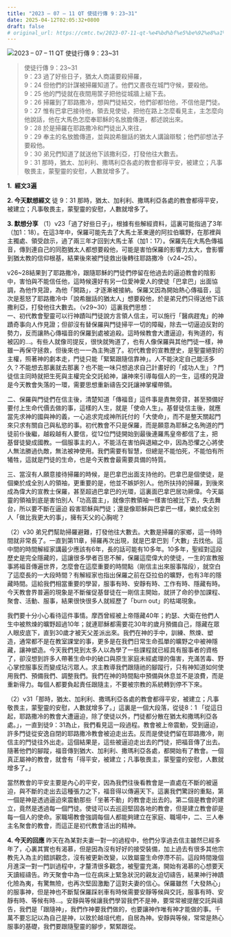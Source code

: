 ```yaml
---
title: "2023 – 07 – 11 QT 使徒行傳 9：23~31"
date: 2025-04-12T02:05:32+0800
draft: false
# original_url: https://cmtc.tw/2023-07-11-qt-%e4%bd%bf%e5%be%92%e8%a1%8c%e5%82%b3-9%ef%bc%9a2331
---
```


![2023 – 07 – 11 QT 使徒行傳 9：23\~31](/images/qt.jpg  "2023 – 07 – 11 QT 使徒行傳 9：23\~31")

> 使徒行傳 9：23\~31  
> 9：23 過了好些日子，猶太人商議要殺掃羅，  
> 9：24 但他們的計謀被掃羅知道了。他們又晝夜在城門守候，要殺他。  
> 9：25 他的門徒就在夜間用筐子把他從城牆上縋下去。  
> 9：26 掃羅到了耶路撒冷，想與門徒結交，他們卻都怕他，不信他是門徒。  
> 9：27 惟有巴拿巴接待他，領去見使徒，把他在路上怎麼看見主，主怎麼向他說話，他在大馬色怎麼奉耶穌的名放膽傳道，都述說出來。  
> 9：28 於是掃羅在耶路撒冷和門徒出入來往，  
> 9：29 奉主的名放膽傳道，並與說希臘話的猶太人講論辯駁；他們卻想法子要殺他。  
> 9：30 弟兄們知道了就送他下該撒利亞，打發他往大數去。  
> 9：31 那時，猶太、加利利、撒瑪利亞各處的教會都得平安，被建立；凡事敬畏主，蒙聖靈的安慰，人數就增多了。

**1.  經文3遍**

**2. 今天默想經文**
徒 9：31 那時，猶太、加利利、撒瑪利亞各處的教會都得平安，被建立；凡事敬畏主，蒙聖靈的安慰，人數就增多了。

**3. 默想分享**
（1）v23「過了好些日子」，根據有些解經資料，這裏可能指過了3年（加1：18）。在這3年中，保羅可能先去了大馬士革東邊的阿拉伯曠野，在那裡與主獨處、領受啟示，過了兩三年才回到大馬士革（加1：17）。保羅先在大馬色傳福音，傳到連自己的同胞猶太人都想要殺他，可能是害怕保羅的影響力太大，會影響到猶太教的信仰根基，結果後來被門徒救出後轉往耶路撒冷（v24\~25）。

v26\~28結果到了耶路撒冷，跟隨耶穌的門徒們停留在他過去的逼迫教會的陰影中，害怕與不能信任他，這時候還好有另一位愛神愛人的使徒「巴拿巴」出面協調，為他作見證，為他「開路」，才逐漸被接納。保羅又因為開始熱心傳福音，這次是惹怒了耶路撒冷中「說希臘話的猶太人」想要殺他，於是弟兄們只得送他下該撒利亞，打發他往大數去。（v29\~30）這裏我們思想：  
一、初代教會聖靈可以行神蹟叫門徒說方言領人信主，可以施行「醫病趕鬼」的神蹟奇事向人作見證；但卻沒有替保羅與門徒掃平一切的障礙，除去一切逼迫反對的勢力，反而讓熱心傳福音的保羅到處被追殺。這時候教會大遭逼迫，有殉道的，有被囚的…。有些人就像司提反，很快就殉道了，也有人像保羅與其他門徒一樣，神雖一再保守拯救，但後來也一一為主殉道了。初代教會的宣教歷史，是聖靈絕對的主權，照著神的劇本走，門徒只能「緊緊跟隨信靠神」。人不能決定自己能活多久？不能想去那裏就去那裏？也不能一味只想追求自己計畫好的「成功人生」？門徒信主同時就把生死與主權完全交託給神，讓神來引導每個人的一生，這樣的見證是今天教會失落的一環，需要思想重新禱告交託讓神掌權帶領。

二、保羅與門徒們在信主後，清楚知道「傳福音」這件事是責無旁貸，甚至預備好要付上生命代價去做的事，這樣的人生，就是「使命人生」。基督徒信主後，就應當先求神的國與神的義，一心追求完成神所託付的「大使命」，而不是整天關起門來只求有關自己與私慾的事。初代教會不只是保羅，而是願意為耶穌之名殉道的門徒前仆後繼，越殺越有人要信，從12位門徒開始到最後連羅馬皇帝都信了主，把基督徒變成國教。一個服事主的人，不能活在害怕與退縮之中，因為恐懼之心將使人無法勝過仇敵，無法被神使用。我們需要有智慧，但總是不能怕死，不能怕有所犧牲，這就是門徒的生命，也是今天教會最需要具備的特質。

三、當沒有人願意接待掃羅的時候，是巴拿巴出面支持他的。巴拿巴是個使徒，是個樂於成全別人的領袖，更重要的是，他並不嫉妒別人。他所扶持的掃羅，到後來成為偉大的宣教士保羅，甚至超過巴拿巴的光環，這裏面巴拿巴居功厥偉。今天屬靈的領袖到底是害怕別人「功高震主」，就像宗教領袖一樣害怕被比下去，失去舞台，所以要不斷在逼迫 殺害耶穌與門徒；還是像耶穌與巴拿巴一樣，樂於成全別人「做比我更大的事」，擁有天父的心胸呢？

（2）v30 弟兄們幫助掃羅避難，打發他往大數去。大數是掃羅的家鄉，這一待時間就非常長了。一直到第11章，掃羅再次出現，就是巴拿巴到「大數」去找他。這中間的時間解經家講最少應該有6年，長的話可能有10多年。10多年，聖經對這段歷史是完全隱藏的，這讓很多學者百思不解，保羅這麼偉大的使徒，一生的宣教服事將福音傳遍世界，怎麼會在這麼重要的時間點（剛信主出來服事階段），就空白了這麼長的一大段時間？有解經家也指出保羅之前在亞拉伯的曠野，也有3年的隱藏時間。這給我們相當重要的學習，服事有時、安靜有時、工作有時、隱藏有時。今天教會界普遍的現象是不斷催促基督徒在一剛信主開始，就拼了命的參加課程、聚會、活動、服事，結果很快很多人就經歷了「burn out」的枯竭現象。

我們要十分小心看待這件事情。摩西曾經被上帝隱藏40年；約瑟、大衛在他們人生中被熬煉的曠野超過10年；就連耶穌都需要花30年的歲月預備自己，隱藏在眾人眼皮底下，直到30歲才被天父差派出來。我們在神的手中，訓練、熬煉、塑造，通常都不是在教室課堂的事，更多是在我們日常生命孤單的曠野之中被神隱藏，讓神塑造。今天我們見到太多人以為學了一些課程就已經具有服事者的資格了，卻沒想到許多人帶著生命中的破口與原生家庭未經處理的傷害，充滿苦毒、野心掌控服事反而變成玷污眾人。求主教導我們跟隨祂的腳蹤行，只有神知道如何使用我們、預備我們、調整我們。我們在神的時間點中預備與休息並不是浪費，而是重新得力。每個人都要負起責任跟隨主，不要被宗教的系統轉到停不下來。

（2）v31「那時，猶太、加利利、撒瑪利亞各處的教會都得平安，被建立；凡事敬畏主，蒙聖靈的安慰，人數就增多了。」這裏是一個大段落，從徒8：1 「從這日起，耶路撒冷的教會大遭逼迫，除了使徒以外，門徒都分散在猶太和撒瑪利亞各處。」，一直到徒9：31為止，我們看見這一段過程。教會被上帝震動，受到逼迫，許多門徒從安逸自閉的耶路撒冷教會被迫走出去。反而是使徒們留在耶路撒冷，剛信主的門徒往外出走。這個結果是，這些被逼迫走出去的門徒，把福音傳了出去。隨著他們的腳蹤，福音傳到猶大、加利利、撒瑪利亞各處，都開始有了教會。一個真正屬神的教會，就會有「得平安，被建立；凡事敬畏主，蒙聖靈的安慰，人數就增多了。」

當然教會的平安主要是內心的平安，因為我們往後看教會是一直處在不斷的被逼迫，與不斷的走出去這種張力之下，福音得以傳遍天下。這裏我們驚訝的重點，第一個是神是透過逼迫來震動那些「坐著不動」的教會走出去的。第二個是教會的建立，竟然是透過每一個門徒。使徒可以去巡迴堅固各地的教會，但是建立教會卻是每一個人的使命。家職場教會強調每個人都能夠建立在家庭、職場中，二、三人奉主名聚會的教會，而這正是初代教會活出的精神。

**4. 今天的回應**
昨天在為某對夫妻一對一的過程中，他們分享過去信主雖然已經多年了，心裏其實也有渴慕，但是因為沒有好好的接受裝備，加上過去有很多其他宗教先入為主的錯誤觀念，沒有被更新改變，以致屬靈生命停滯不前。這段時間幾個月進深一對一門訓過程中，才釐清很多觀念，被聖靈充滿，開始有渴慕的心想要天天讀經禱告。昨天聚會中為一位在病床上緊急狀況的親友迫切禱告，結果神行神蹟化險為夷，有驚無險，也再次堅固激勵了這對夫妻的信心。保羅雖然「大發熱心」的服事神，但是神也不斷幫保羅踩剎車有時候需要安靜等候與交託，服事有時、安靜有時、等候有時…。安靜與等候讓我們學習我們不是神，要常常被提醒交託與禱告，我們是「跟隨神」，我們作神要我們做的，也要讓神作唯有神才能做的事。千萬不要忘記以為自己是神，以致於越俎代庖，自居為神。安靜與等候，常常是熱心服事的基礎，我們要跟隨聖靈的腳步，緊緊跟從。
